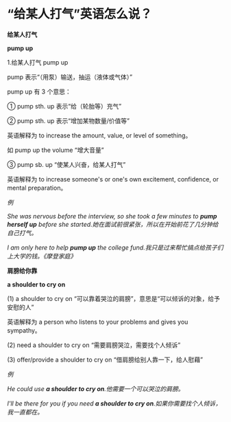# “给某人打气”英语怎么说？

**给某人打气**

**pump up**

1.给某人打气 pump up

pump 表示“（用泵）输送，抽运（液体或气体）”

pump up 有 3 个意思：

① pump sth. up 表示“给（轮胎等）充气”

② pump sth. up 表示“增加某物数量/价值等”

英语解释为 to increase the amount, value, or level of something。

如 pump up the volume “增大音量”

③ pump sb. up “使某人兴奋，给某人打气”

英语解释为 to increase someone's or one's own excitement, confidence, or mental preparation。

_例_

_She was nervous before the interview, so she took a few minutes to **pump herself up** before she started.她在面试前很紧张，所以在开始前花了几分钟给自己打气。_

_I am only here to help **pump up** the college fund.我只是过来帮忙搞点给孩子们上大学的钱。《摩登家庭》_

**肩膀给你靠**

**a shoulder to cry on**

(1) a shoulder to cry on “可以靠着哭泣的肩膀”，意思是“可以倾诉的对象，给予安慰的人”

英语解释为 a person who listens to your problems and gives you sympathy。

(2) need a shoulder to cry on “需要肩膀哭泣，需要找个人倾诉”

(3) offer/provide a shoulder to cry on “借肩膀给别人靠一下，给人慰藉”

_例_

_He could use **a shoulder to cry on**.他需要一个可以哭泣的肩膀。_

_I'll be there for you if you need **a shoulder to cry on**.如果你需要找个人倾诉，我一直都在。_
